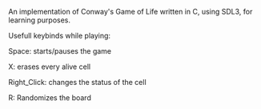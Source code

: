 An implementation of Conway's Game of Life written in C, using SDL3, for learning purposes.

Usefull keybinds while playing:

Space: starts/pauses the game

X: erases every alive cell

Right_Click: changes the status of the cell

R: Randomizes the board

